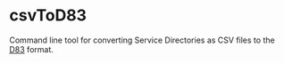 csvToD83
========

Command line tool for converting Service Directories as CSV files to the [D83](http://www.gaeb.de/download/da1990.pdf) format.
